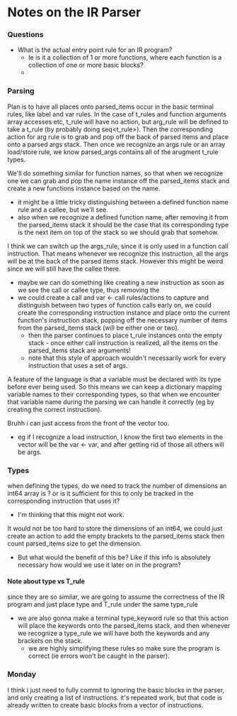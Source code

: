 # Notes on the IR Parser

### Questions
* What is the actual entry point rule for an IR program?
    * Ie is it a collection of 1 or more functions, where each function is a collection of one or more basic blocks?
    * 

### Parsing

Plan is to have all places onto parsed_items occur in the basic terminal rules, like label and var rules. In the case of t_rules and function arguments array accesses etc, t_rule will have no action, but arg_rule will be defined to take a t_rule (by probably doing seq<t_rule>). Then the corresponding action for arg rule is to grab and pop off the back of parsed items and place onto a parsed args stack. Then once we recognize an args rule or an array load/store rule, we know parsed_args contains all of the arugment t_rule types.

We'll do something similar for function names, so that when we recognize one we can grab and pop the name instance off the parsed_items stack and create a new functions instance based on the name. 
* it might be a little tricky distinguishing between a defined function name rule and a callee, but we'll see.
* also when we recognize a defined function name, after removing it from the parsed_items stack it should be the case that its corresponding type is the next item on top of the stack so we should grab that somehow. 

I think we can switch up the args_rule, since it is only used in a function call instruction. That means whenever we recognize this instruction, all the args will be at the back of the parsed items stack. However this might be weird since we will still have the callee there.
* maybe we can do something like creating a new instruction as soon as we see the call or callee type, thus removing the 
* we could create a call and var <- call rules/actions to capture and distinguish between two types of function calls early on, we could create the corresponding instruction instance and place onto the current function's instruction stack, popping off the necessary number of items from the parsed_items stack (will be either one or two).
    * then the parser continues to place t_rule instances onto the empty stack - once either call instruction is realized, all the items on the parsed_items stack are arguments!
    * note that this style of approach wouldn't necessarily work for every instruction that uses a set of args.

A feature of the language is that a variable must be declared with its type before ever being used. So this means we can keep a dictionary mapping variable names to their corresponding types, so that when we encounter that variable name during the parsing we can handle it correctly (eg by creating the correct instruction).

Bruhh i can just access from the front of the vector too. 
* eg if I recognize a load instruction, I know the first two elements in the vector will be the var <- var, and after getting rid of those all others will be args.

### Types
when defining the types, do we need to track the number of dimensions an int64 array is ? or is it sufficient for this to only be tracked in the corresponding instruction that uses it?
* I'm thinking that this might not work.

It would not be too hard to store the dimensions of an int64, we could just create an action to add the empty brackets to the parsed_items stack then count parsed_items size to get the dimension.
* But what would the benefit of this be? Like if this info is absolutely necessary how would we use it later on in the program?

#### Note about type vs T_rule
since they are so similar, we are going to assume the correctness of the IR program and just place type and T_rule under the same type_rule
* we are also gonna make a terminal type_keyword rule so that this action will place the keywords onto the parsed_items stack, and then whenever we recognize a type_rule we will have both the keywords and any brackets on the stack.
    * we are highly simplifying these rules so make sure the program is correct (ie errors won't be caught in the parser).

### Monday
I think i just need to fully commit to ignoring the basic blocks in the parser, and only creating a list of instructions. it's repeated work, but that code is already written to create basic blocks from a vector of instructions.